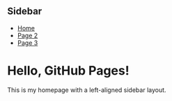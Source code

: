 <link rel="stylesheet" href="assets/css/style.css" />

<div class="container">
  <div class="sidebar">
    <h2>Sidebar</h2>
    <ul>
      <li><a href="index.html">Home</a></li>
      <li><a href="page2.html">Page 2</a></li>
      <li><a href="page3.html">Page 3</a></li>
    </ul>
  </div>

  <div class="content">
    <h1>Hello, GitHub Pages!</h1>
    <p>This is my homepage with a left-aligned sidebar layout.</p>
  </div>
</div>
